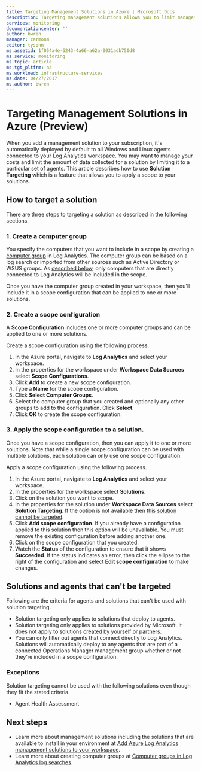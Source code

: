 ```yaml
---
title: Targeting Management Solutions in Azure | Microsoft Docs
description: Targeting management solutions allows you to limit management solutions to a specific set of agents.  This article describes how to create a scope configuration and apply it to a solution.
services: monitoring
documentationcenter: ''
author: bwren
manager: carmonm
editor: tysonn
ms.assetid: 1f054a4e-6243-4a66-a62a-0031adb750d8
ms.service: monitoring
ms.topic: article
ms.tgt_pltfrm: na
ms.workload: infrastructure-services
ms.date: 04/27/2017
ms.author: bwren
---
```

# Targeting Management Solutions in Azure (Preview)
When you add a management solution to your subscription, it's automatically deployed by default to all Windows and Linux agents connected to your Log Analytics workspace.  You may want to manage your costs and limit the amount of data collected for a solution by limiting it to a particular set of agents.  This article describes how to use **Solution Targeting** which is a feature that allows you to apply a scope to your solutions.

## How to target a solution
There are three steps to targeting a solution as described in the following sections. 


### 1. Create a computer group
You specify the computers that you want to include in a scope by creating a [computer group](../../azure-monitor/platform/computer-groups.md) in Log Analytics.  The computer group can be based on a log search or imported from other sources such as Active Directory or WSUS groups. As [described below](#solutions-and-agents-that-cant-be-targeted), only computers that are directly connected to Log Analytics will be included in the scope.

Once you have the computer group created in your workspace, then you'll include it in a scope configuration that can be applied to one or more solutions.
 
 
 ### 2. Create a scope configuration
 A **Scope Configuration** includes one or more computer groups and can be applied to one or more solutions. 
 
 Create a scope configuration using the following process.  

 1. In the Azure portal, navigate to **Log Analytics** and select your workspace.
 2. In the properties for the workspace under **Workspace Data Sources** select **Scope Configurations**.
 3. Click **Add** to create a new scope configuration.
 4. Type a **Name** for the scope configuration.
 5. Click **Select Computer Groups**.
 6. Select the computer group that you created and optionally any other groups to add to the configuration.  Click **Select**.  
 6. Click **OK** to create the scope configuration. 


 ### 3. Apply the scope configuration to a solution.
Once you have a scope configuration, then you can apply it to one or more solutions.  Note that while a single scope configuration can be used with multiple solutions, each solution can only use one scope configuration.

Apply a scope configuration using the following process.  

 1. In the Azure portal, navigate to **Log Analytics** and select your workspace.
 2. In the properties for the workspace select **Solutions**.
 3. Click on the solution you want to scope.
 4. In the properties for the solution under **Workspace Data Sources** select **Solution Targeting**.  If the option is not available then [this solution cannot be targeted](#solutions-and-agents-that-cant-be-targeted).
 5. Click **Add scope configuration**.  If you already have a configuration applied to this solution then this option will be unavailable.  You must remove the existing configuration before adding another one.
 6. Click on the scope configuration that you created.
 7. Watch the **Status** of the configuration to ensure that it shows **Succeeded**.  If the status indicates an error, then click the ellipse to the right of the configuration and select **Edit scope configuration** to make changes.

## Solutions and agents that can't be targeted
Following are the criteria for agents and solutions that can't be used with solution targeting.

- Solution targeting only applies to solutions that deploy to agents.
- Solution targeting only applies to solutions provided by Microsoft.  It does not apply to solutions [created by yourself or partners](solutions-creating.md).
- You can only filter out agents that connect directly to Log Analytics.  Solutions will automatically deploy to any agents that are part of a connected Operations Manager management group whether or not they're included in a scope configuration.

### Exceptions
Solution targeting cannot be used with the following solutions even though they fit the stated criteria.

- Agent Health Assessment

## Next steps
- Learn more about management solutions including the solutions that are available to install in your environment at [Add Azure Log Analytics management solutions to your workspace](solutions.md).
- Learn more about creating computer groups at [Computer groups in Log Analytics log searches](../../azure-monitor/platform/computer-groups.md).
